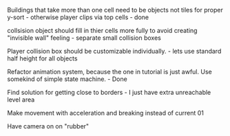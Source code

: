 Buildings that take more than one cell need to be objects not tiles for proper y-sort - otherwise player clips via top cells - done

collsision object should fill in thier cells more fully to avoid creating "invisible wall" feeling - separate small collision boxes

Player collision box should be customizable individually. - lets use standard half height for all objects

Refactor animation system, because the one in tutorial is just awful. Use somekind of simple state machine. - Done

Find solution for getting close to borders -  I just have extra unreachable level area

Make movement with acceleration and breaking instead of current 01

Have camera on on "rubber"